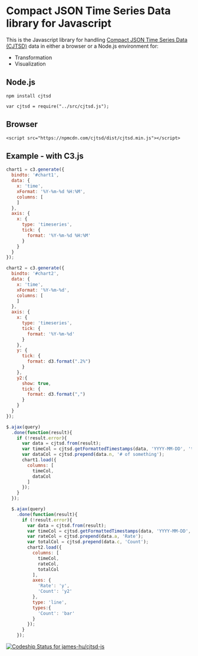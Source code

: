 # Compact JSON Time Series Data library for Javascript

This is the Javascript library for handling [Compact JSON Time Series Data (CJTSD)](https://github.com/james-hu/cjtsd-js/wiki/Compact-JSON-Time-Series-Data) data in either a browser or a Node.js environment for:

* Transformation
* Visualization

## Node.js
```npm install cjtsd```

```var cjtsd = require("../src/cjtsd.js");```

## Browser
```<script src="https://npmcdn.com/cjtsd/dist/cjtsd.min.js"></script>```


## Example - with C3.js

```javascript
chart1 = c3.generate({
  bindto: '#chart1',
  data: {
    x: 'time',
    xFormat: '%Y-%m-%d %H:%M',
    columns: [
    ]
  },
  axis: {
    x: {
      type: 'timeseries',
      tick: {
        format: '%Y-%m-%d %H:%M'
      }
    }
  }
});

chart2 = c3.generate({
  bindto: '#chart2',
  data: {
    x: 'time',
    xFormat: '%Y-%m-%d',
    columns: [
    ]
  },
  axis: {
    x: {
      type: 'timeseries',
      tick: {
        format: '%Y-%m-%d'
      }
    },
    y: {
      tick: {
        format: d3.format(".2%")
      }
    },
    y2:{
      show: true,
      tick: {
        format: d3.format(",")
      }
    }
  }
});
```

```javascript
$.ajax(query)
  .done(function(result){
    if (!result.error){
      var data = cjtsd.from(result);
      var timeCol = cjtsd.getFormattedTimestamps(data, 'YYYY-MM-DD', 'time');
      var dataCol = cjtsd.prepend(data.n, '# of something');
      chart1.load({
        columns: [
          timeCol,
          dataCol
        ]
      });
    }
  });

  $.ajax(query)
    .done(function(result){
      if (!result.error){
        var data = cjtsd.from(result);
        var timeCol = cjtsd.getFormattedTimestamps(data, 'YYYY-MM-DD', 'time');
        var rateCol = cjtsd.prepend(data.a, 'Rate');
        var totalCol = cjtsd.prepend(data.c, 'Count');
        chart2.load({
          columns: [
            timeCol,
            rateCol,
            totalCol
          ],
          axes: {
            'Rate': 'y',
            'Count': 'y2'
          },
          type: 'line',
          types:{
            'Count': 'bar'
          }
        });
      }
    });

```

[![Codeship Status for james-hu/cjtsd-js](https://codeship.com/projects/763e7040-3e27-0133-9aa2-5a0949beaeb8/status?branch=master)](https://codeship.com/projects/102720)
